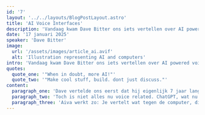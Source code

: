 ```yaml
---
id: '7'
layout: '../../layouts/BlogPostLayout.astro'
title: 'AI Voice Interfaces'
description: 'Vandaag kwam Dave Bitter ons iets vertellen over AI powered voice interfaces.'
date: '17 januari 2025'
speaker: 'Dave Bitter'
image:
  url: '/assets/images/article_ai.avif'
  alt: 'Illustration representing AI and computers'
intro: 'Vandaag kwam Dave Bitter ons iets vertellen over AI powered voice interfaces, en dan voornamelijk over de rise hiervan binnen het web. Dave werkt bij digital design agency IO, doet veel aan het geven van presentaties en is ook onderdeel van Google, namelijk bij het Developer Expert Program. Dave heeft ons meer verteld over AI, en wat voor coole dingen je hiermee kan doen op het web. Hij gaf veel demo voorbeelden, en liet een beetje code zien.'
quotes:
  quote_one: '"When in doubt, more AI!"'
  quote_two: '"Make cool stuff, build. dont just discuss."'
content:
  paragraph_one: 'Dave vertelde ons eerst dat hij eigenlijk 7 jaar lang heeft gewacht op een leuke usecase voor Voice AI. Zijn eerste projectje hiermee was PresiParrot, die live transcripties kan geven bij presentaties. Die demo staat inmiddels ook al 7 jaar live, toevallig. PresiParrot maakt gebruik van de Speech Recognition API, en zie zet voice imput om naar tekst. Ook vertelt Dave dat voice recognition eigenlijk al in 1950 bestond, dit waren de early days van speech recognition, met de first attempts om computers simepele woorden en nummers te laten verstaan. In 1970-1980 werd het steeds beter, waarna in de 1990s er programmas kwamen als Dragon Dictate en IBM ViaVoice. In de 2000s werd het steeds normaler, omdat ook Google toen een functie introduceerde waar je met jouw stem zoekopdrachten kon doen. In de 2010s ging dit nog een stapje verder door middel van smart assisstance, zoals Alexa, Google home/nest, Siri etc. In de 2020s is het bijna normaal, every day voice interactions is een ding. '
  paragraph_two: 'Toch is niet alles nu voice related. ChatGPT, wat nu helemaal hot is, is namelijk toch iets waarbij voornamelijk gebruik gemaakt wordt van een chat. Daarom vroeg Dave zichzelf de vraag, wat is de meest natuurlijke manier voor mensen om te communiceren? De meeste mensen lopen liever naar iemand toe om een vraag te stellen. Dave heeft een prototype laten zien, namelijk Aiva. Aiva is een voice activated assistent, eigenlijk een soort chatGPT maar dan praat je tegen een soort bewegende blob. De demonstratie ging in het begin niet smooth, maar dit kwam omdat hij bij PresiParrot zijn microfoon nog aan had, en we kwamen er achter dat dat gelijk een limit is, hahha. Aiva vertelde ons een joke over Front-End. Wat mij opviel, was dat haar stem niet monotoon klinkt als een robot, maar daadwerkelijk als een persoon.'
  paragraph_three: 'Aiva werkt zo: Je vertelt wat tegen de computer, die stuurt de tekst door naar de AI database, die geeft antwoord, en leest dat dan weer op. Dave gebruikt hierbij de Speech Recognition AI, checkt in de code of deze in de browser aanwezig is, en als er dan een resultaat is update het scherm. Voor de output, gebruikt hij de Speech Synthesis API. Hij heeft de API persoonlijkheid gegeven door een idling animatie (rustig), een listening animatie (iets heftiger) en een responsing animatie (helemaal ham). Die blobs heeft hij gedaan met ThreeJS, een voorbeeld wat hij van YouTube had gehaald. En dan had hij binnen een paar uur, een mooie proof of concept. Ook zei Dave, when in doubt, more AI! Ik weet niet of ik het daarmee eens ben though, hahaha. Hij doelde hiermee op het gebruik van Elevenlabs, hier kan je allemaal stemmen vinden. Ook gaf hij aan dat het belangrijk is dat je niet teveel latency hebt, omdat dat de illusie van een live conversatie verpest. Dit doet hij door per zin een kleine fetch te doen, omdat je dan veel snellere reactietijden hebt en de AI eigenlijk terwijl hij al antwoord geeft, de rest van het antwoord nog kan berekenen en klaarmaken. AI is just another data source, its the UX that makes the difference. Wel wou Dave duidelijk maken, dat je oudere technieken niet moet vergeten: voor hem duurde het 7 jaar om een usecase te vinden voor SpeechRecognition. Als laatste gaf hij ons nog de boodschap: Make cool stuff, build. Dont just discuss.'
---
```

